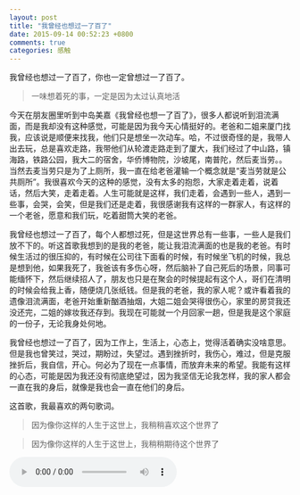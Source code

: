 ```yaml
---
layout: post
title: "我曾经也想过一了百了"
date: 2015-09-14 00:52:23 +0800
comments: true
categories: 感触
---
```

我曾经也想过一了百了，你也一定曾想过一了百了。<!--more-->

>一味想着死的事，一定是因为太过认真地活

今天在朋友圈里听到中岛美嘉《我曾经也想一了百了》，很多人都说听到泪流满面，而是我却没有这种感觉，可能是因为我今天心情挺好的。老爸和二姐来厦门找我，应该说是顺便来找我，他们只是想坐一次动车。哈，不过很奇怪的是，我带人出去玩，总是喜欢走路，我带他们从轮渡走路走到了厦大，我们经过了中山路，镇海路，铁路公园，我大二的宿舍，华侨博物院，沙坡尾，南普陀，然后麦当劳。。当然去麦当劳只是为了上厕所，我一直在给老爸灌输一个概念就是“麦当劳就是公共厕所”。我很喜欢今天的这种的感觉，没有太多的抱怨，大家走着走着，说着话，然后大笑，走着走着。人生可能就是这样，我们走着，会遇到一些人，遇到一些事，会哭，会笑，但是我们还是走着，我很感谢我有这样的一群家人，有这样的一个老爸，愿意和我们玩，吃着甜筒大笑的老爸。    

我曾经也想过一了百了，每个人都想过死，但是这世界总有一些事，一些人是我们放不下的。听这首歌我想到的是我的老爸，能让我泪流满面的也是我的老爸。有时候生活过的很压抑的，有时候在公司往下面看的时候，有时候坐飞机的时候，我总是想到他，如果我死了，我爸该有多伤心呀，然后脑补了自己死后的场景，同事可能缅怀下，然后继续招人了，朋友也只是在聚会的时候提起有这个人，哥们在清明的时候会给我上香，随便烧几张纸钱。但是我的老爸，我的家人呢？或许看着我的遗像泪流满面，老爸开始重新酗酒抽烟，大姐二姐会哭得很伤心，家里的房贷我还没还完，二姐的嫁妆我还存到。我现在可能就一个月回家一趟，但是我是这个家庭的一份子，无论我身处何地。    

我曾经也想过一了百了，因为工作上，生活上，心态上，觉得活着确实没啥意思。但是我也曾笑过，哭过，期盼过，失望过。遇到挫折时，我伤心，难过，但是克服挫折后，我自信，开心。何必为了现在一点事情，而放弃未来的希望。我能有这样的心态，可能是因为我还没有彻底绝望过，因为我坚信无论我怎样，我的家人都会一直在我的身后，就像是我也会一直在他们的身后。

这首歌，我最喜欢的两句歌词。

>因为像你这样的人生于这世上，我稍稍喜欢这个世界了    

>因为像你这样的人生于这世上，我稍稍期待这个世界了

<audio src="/blogFiles/musics/中島美嘉 - 僕が死のうと思ったのは.mp3" controls="controls" autoplay="autoplay">
</audio>